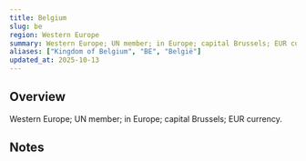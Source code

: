 ```yaml
---
title: Belgium
slug: be
region: Western Europe
summary: Western Europe; UN member; in Europe; capital Brussels; EUR currency.
aliases: ["Kingdom of Belgium", "BE", "België"]
updated_at: 2025-10-13
---
```


## Overview

Western Europe; UN member; in Europe; capital Brussels; EUR currency.

## Notes

<!-- Add your first note below -->
